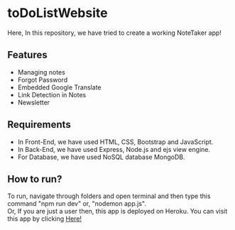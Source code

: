 # toDoListWebsite
Here, In this repository, we have tried to create a working NoteTaker app!

## Features
* Managing notes
* Forgot Password
* Embedded Google Translate
* Link Detection in Notes
* Newsletter

## Requirements
* In Front-End, we have used HTML, CSS, Bootstrap and JavaScript.
* In Back-End, we have used Express, Node.js and ejs view engine.
* For Database, we have used NoSQL database MongoDB.

## How to run?
To run, navigate through folders and open terminal and then type this command "npm run dev" or, "nodemon app.js".
<br>
Or, If you are just a user then, this app is deployed on Heroku. You can visit this app by clicking <a href="https://glacial-refuge-24169.herokuapp.com/">Here!</a>